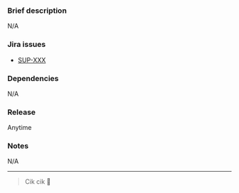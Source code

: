 [//]: # (Thanks for your awesome contribution!)
[//]: # (Remember that for every missing unit test, a unicorn dies 🦄)

### Brief description
[//]: # (Write a couple of lines explaining what you did and why was it needed.)
N/A

### Jira issues
[//]: # (Please specify the Jira stories and/or bugs related to this change.)
- [SUP-XXX](https://s24srl.atlassian.net/browse/SUP-XXX)

### Dependencies
[//]: # (Should this change be merged after another one? Should we wait before merging it?)
[//]: # (Please specify it here, linking the other pull requests or Jira issues.)
N/A

### Release
[//]: # (Is there a time constraint on the release? Is there a migration that must run at night?)
[//]: # (Specify here when the release is safe to be done, including date and time.)
Anytime

### Notes
N/A

---
> Cik cik 🙂

